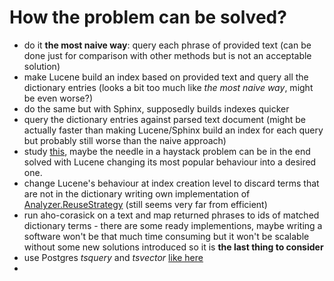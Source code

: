 # How the problem can be solved?

* do it __the most naive way__: query each phrase of provided text (can be done just for comparison with other methods but is not an acceptable solution)
* make Lucene build an index based on provided text and query all the dictionary entries (looks a bit too much like _the most naive way_, might be even worse?)
* do the same but with Sphinx, supposedly builds indexes quicker
* query the dictionary entries against parsed text document (might be actually faster than making Lucene/Sphinx build an index for each query  but probably still worse than the naive approach)
* study [this](https://kandepet.com/dissecting-lucene-the-index-format/), maybe the needle in a haystack problem can be in the end solved with Lucene changing its most popular behaviour into a desired one.
* change Lucene's behaviour at index creation level to discard terms that are not in the dictionary writing own implementation of [Analyzer.ReuseStrategy](https://lucene.apache.org/core/4_4_0/core/org/apache/lucene/analysis/Analyzer.ReuseStrategy.html) (still seems very far from efficient)
* run aho-corasick on a text and map returned phrases to ids of matched dictionary terms - there are some ready implementions, maybe writing a software won't be that much time consuming but it won't be scalable without some new solutions introduced so it is __the last thing to consider__
* use Postgres _tsquery_ and _tsvector_ [like here](https://compose.com/articles/mastering-postgresql-tools-full-text-search-and-phrase-search/)
* 




